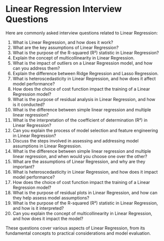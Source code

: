 # Linear Regression Interview Questions

Here are commonly asked interview questions related to Linear Regression:

1. What is Linear Regression, and how does it work?
2. What are the key assumptions of Linear Regression?
3. What is the purpose of the R-squared (R²) statistic in Linear Regression?
4. Explain the concept of multicollinearity in Linear Regression.
5. What is the impact of outliers on a Linear Regression model, and how can you address them?
6. Explain the difference between Ridge Regression and Lasso Regression.
7. What is heteroscedasticity in Linear Regression, and how does it affect model performance?
8. How does the choice of cost function impact the training of a Linear Regression model?
9. What is the purpose of residual analysis in Linear Regression, and how is it conducted?
10. What is the difference between simple linear regression and multiple linear regression?
11. What is the interpretation of the coefficient of determination (R²) in Linear Regression?
12. Can you explain the process of model selection and feature engineering in Linear Regression?
13. Discuss the steps involved in assessing and addressing model assumptions in Linear Regression.
14. What is the difference between simple linear regression and multiple linear regression, and when would you choose one over the other?
15. What are the assumptions of Linear Regression, and why are they important?
16. What is heteroscedasticity in Linear Regression, and how does it impact model performance?
17. How does the choice of cost function impact the training of a Linear Regression model?
18. What is the purpose of residual plots in Linear Regression, and how can they help assess model assumptions?
19. What is the purpose of the R-squared (R²) statistic in Linear Regression, and how is it interpreted?
20. Can you explain the concept of multicollinearity in Linear Regression, and how does it impact the model?

These questions cover various aspects of Linear Regression, from its fundamental concepts to practical considerations and model evaluation.
